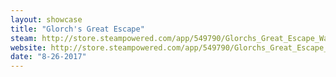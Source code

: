 ```yaml
---
layout: showcase
title: "Glorch's Great Escape"
steam: http://store.steampowered.com/app/549790/Glorchs_Great_Escape_Walking_is_for_Chumps/
website: http://store.steampowered.com/app/549790/Glorchs_Great_Escape_Walking_is_for_Chumps/
date: "8-26-2017"
---
```

